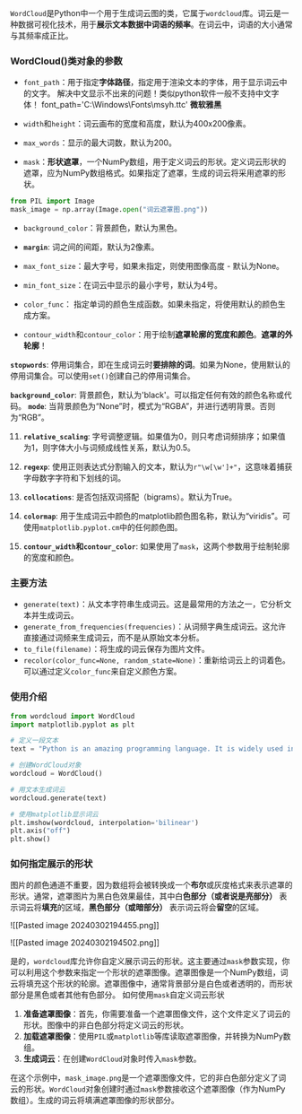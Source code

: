 `WordCloud`是Python中一个用于生成词云图的类，它属于`wordcloud`库。词云是一种数据可视化技术，用于**展示文本数据中词语的频率**。在词云中，词语的大小通常与其频率成正比。

### WordCloud()类对象的参数
- `font_path`：用于指定**字体路径**，指定用于渲染文本的字体，用于显示词云中的文字。
解决中文显示不出来的问题！类似python软件一般不支持中文字体！
font_path='C:\Windows\Fonts\msyh.ttc'  **微软雅黑**
- `width`和`height`：词云画布的宽度和高度，默认为400x200像素。

- `max_words`：显示的最大词数，默认为200。
- `mask`：**形状遮罩**，一个NumPy数组，用于定义词云的形状。定义词云形状的遮罩，应为NumPy数组格式。如果指定了遮罩，生成的词云将采用遮罩的形状。
```python
from PIL import Image
mask_image = np.array(Image.open("词云遮罩图.png"))
```
- `background_color`：背景颜色，默认为黑色。

- **`margin`**: 词之间的间距，默认为2像素。
- `max_font_size`：最大字号，如果未指定，则使用图像高度 - 默认为None。
- `min_font_size`：在词云中显示的最小字号，默认为4号。

- `color_func`： 指定单词的颜色生成函数。如果未指定，将使用默认的颜色生成方案。
- `contour_width`和`contour_color`：用于绘制**遮罩轮廓的宽度和颜色**。**遮罩的外轮廓**！

**`stopwords`**: 停用词集合，即在生成词云时**要排除的词**。如果为None，使用默认的停用词集合。可以使用`set()`创建自己的停用词集合。

**`background_color`**: 背景颜色，默认为'black'。可以指定任何有效的颜色名称或代码。
**`mode`**: 当背景颜色为“None”时，模式为“RGBA”，并进行透明背景。否则为“RGB”。

11. **`relative_scaling`**: 字号调整逻辑。如果值为0，则只考虑词频排序；如果值为1，则字体大小与词频成线性关系，默认为0.5。


13. **`regexp`**: 使用正则表达式分割输入的文本，默认为`r"\w[\w']+"`，这意味着捕获字母数字字符和下划线的词。

14. **`collocations`**: 是否包括双词搭配（bigrams）。默认为True。

15. **`colormap`**: 用于生成词云中颜色的matplotlib颜色图名称，默认为“viridis”。可使用`matplotlib.pyplot.cm`中的任何颜色图。

17. **`contour_width`和`contour_color`**: 如果使用了`mask`，这两个参数用于绘制轮廓的宽度和颜色。

### 主要方法
- `generate(text)`：从文本字符串生成词云。这是最常用的方法之一，它分析文本并生成词云。
- `generate_from_frequencies(frequencies)`：从词频字典生成词云。这允许直接通过词频来生成词云，而不是从原始文本分析。
- `to_file(filename)`：将生成的词云保存为图片文件。
- `recolor(color_func=None, random_state=None)`：重新给词云上的词着色。可以通过定义`color_func`来自定义颜色方案。

### 使用介绍

```python
from wordcloud import WordCloud
import matplotlib.pyplot as plt

# 定义一段文本
text = "Python is an amazing programming language. It is widely used in data science, web development, automation, and many other fields."

# 创建WordCloud对象
wordcloud = WordCloud()

# 用文本生成词云
wordcloud.generate(text)

# 使用matplotlib显示词云
plt.imshow(wordcloud, interpolation='bilinear')
plt.axis("off")
plt.show()
```


### 如何指定展示的形状
图片的颜色通道不重要，因为数组将会被转换成一个**布尔**或灰度格式来表示遮罩的形状。通常，遮罩图片为黑白色效果最佳，其中白**色部分（或者说是亮部分）** 表示词云将**填充**的区域，**黑色部分（或暗部分）** 表示词云将会**留空**的区域。

![[Pasted image 20240302194455.png]]

![[Pasted image 20240302194502.png]]

是的，`wordcloud`库允许你自定义展示词云的形状。这主要通过`mask`参数实现，你可以利用这个参数来指定一个形状的遮罩图像。遮罩图像是一个NumPy数组，词云将填充这个形状的轮廓。遮罩图像中，通常背景部分是白色或者透明的，而形状部分是黑色或者其他有色部分。
如何使用`mask`自定义词云形状
1. **准备遮罩图像**：首先，你需要准备一个遮罩图像文件，这个文件定义了词云的形状。图像中的非白色部分将定义词云的形状。
2. **加载遮罩图像**：使用`PIL`或`matplotlib`等库读取遮罩图像，并转换为NumPy数组。
3. **生成词云**：在创建`WordCloud`对象时传入`mask`参数。

在这个示例中，`mask_image.png`是一个遮罩图像文件，它的非白色部分定义了词云的形状。`WordCloud`对象创建时通过`mask`参数接收这个遮罩图像（作为NumPy数组）。生成的词云将填满遮罩图像的形状部分。
